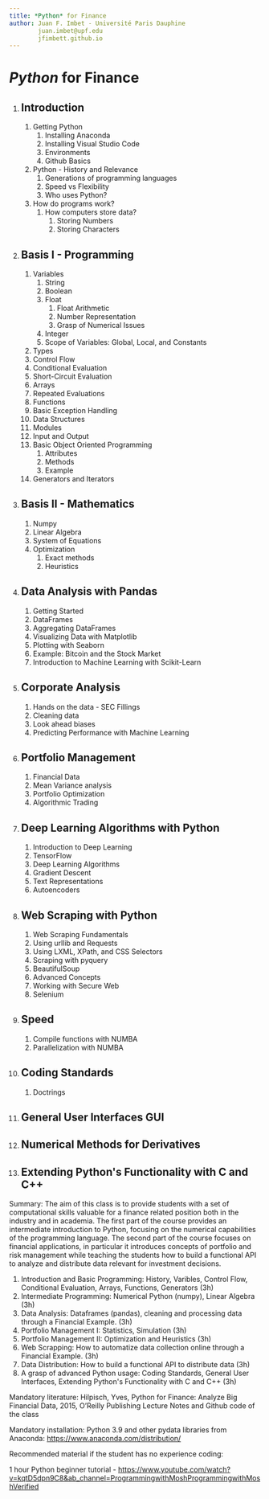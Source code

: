 ```yaml
---
title: *Python* for Finance
author: Juan F. Imbet - Université Paris Dauphine
        juan.imbet@upf.edu
        jfimbett.github.io
---
```


 *Python* for Finance
==============
1. ## Introduction
    1. Getting Python 
        1. Installing Anaconda
        2. Installing Visual Studio Code
        3. Environments
        4. Github Basics
    2. Python - History and Relevance
       1. Generations of programming languages
       2. Speed vs Flexibility
       3. Who uses Python?
    3. How do programs work?
       1. How computers store data?
          1. Storing Numbers
          2. Storing Characters

2. ## Basis I - Programming
   1. Variables
      1. String
      2. Boolean
      3. Float
         1. Float Arithmetic
         2. Number Representation
         3. Grasp of Numerical Issues
      4. Integer
      5. Scope of Variables: Global, Local, and Constants
   2. Types
   3. Control Flow
   4. Conditional Evaluation    
   5. Short-Circuit Evaluation
   6.  Arrays
   7.  Repeated Evaluations 
   8.  Functions
   9.  Basic Exception Handling
   10. Data Structures
   11. Modules
   12. Input and Output
   13. Basic Object Oriented Programming
        1.  Attributes
        2.  Methods
        3.  Example 
   14. Generators and Iterators

3. ## Basis II - Mathematics 
   1. Numpy
   2. Linear Algebra
   3. System of Equations
   4. Optimization 
      1. Exact methods
      2. Heuristics

4. ## Data Analysis with Pandas 
   1. Getting Started
   2. DataFrames
   3. Aggregating DataFrames
   4. Visualizing Data with Matplotlib
   5. Plotting with Seaborn
   6. Example: Bitcoin and the Stock Market
   7. Introduction to Machine Learning with Scikit-Learn
   
5. ## Corporate Analysis
   1. Hands on the data - SEC Fillings
   2. Cleaning data
   3. Look ahead biases
   4. Predicting Performance with Machine Learning
6. ## Portfolio Management
   1. Financial Data
   2. Mean Variance analysis
   3. Portfolio Optimization
   4. Algorithmic Trading

7. ## Deep Learning Algorithms with Python
   1. Introduction to Deep Learning
   2. TensorFlow
   3. Deep Learning Algorithms
   4. Gradient Descent
   5. Text Representations
   6. Autoencoders

8. ## Web Scraping with Python
    1. Web Scraping Fundamentals
    2. Using urllib and Requests
    3. Using LXML, XPath, and CSS Selectors
    4. Scraping with pyquery
    5. BeautifulSoup
    6. Advanced Concepts
    7. Working with Secure Web
    8. Selenium
9. ## Speed
    1. Compile functions with NUMBA
    2. Parallelization with NUMBA

10. ## Coding Standards
    1.  Doctrings
11. ## General User Interfaces GUI

12. ## Numerical Methods for Derivatives

13. ## Extending Python's Functionality with C and C++
   

Summary: The aim of this class is to provide students with a set of computational skills valuable for a finance related position both in the industry and in academia. The first part of the course provides an intermediate introduction to Python, focusing on the numerical capabilities of the programming language. The second part of the course focuses on financial applications, in particular it introduces concepts of portfolio and risk management while teaching the students how to build a functional API to analyze and distribute data relevant for investment decisions. 

1. Introduction and Basic Programming: History, Varibles, Control Flow, Conditional Evaluation, Arrays, Functions,  Generators (3h)
2. Intermediate Programming: Numerical Python (numpy), Linear Algebra (3h)
3. Data Analysis: Dataframes (pandas), cleaning and processing data through a Financial Example. (3h)
4. Portfolio Management I: Statistics, Simulation  (3h)
5. Portfolio Management II: Optimization and Heuristics (3h)
6. Web Scrapping: How to automatize data collection online through a Financial Example. (3h)
7. Data Distribution: How to build a functional API to distribute data (3h)
8. A grasp of advanced Python usage: Coding Standards, General User Interfaces, Extending Python's Functionality with C and C++ (3h)

Mandatory literature:
Hilpisch, Yves, Python for Finance: Analyze Big Financial Data, 2015, O’Reilly Publishing
Lecture Notes and Github code of the class


Mandatory installation:
Python 3.9 and other pydata libraries from Anaconda: https://www.anaconda.com/distribution/


Recommended material if the student has no experience coding:

1 hour Python beginner tutorial - https://www.youtube.com/watch?v=kqtD5dpn9C8&ab_channel=ProgrammingwithMoshProgrammingwithMoshVerified